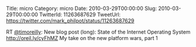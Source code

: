Title: micro
Category: micro
Date: 2010-03-29T00:00:00
Slug: 2010-03-29T00:00:00
TwitterId: 11263687629
TweetUrl: https://twitter.com/mark_philpot/status/11263687629

RT [@timoreilly](https://twitter.com/timoreilly): New blog post (long): State of the Internet Operating System http://oreil.ly/cyFhMZ My take on the new platform wars, part 1